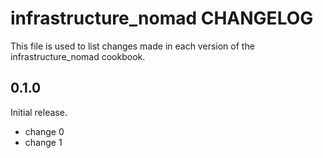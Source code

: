 # infrastructure_nomad CHANGELOG

This file is used to list changes made in each version of the infrastructure_nomad cookbook.

## 0.1.0

Initial release.

- change 0
- change 1
